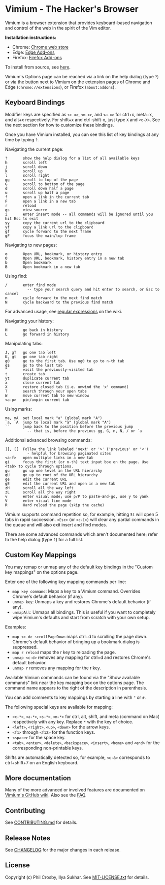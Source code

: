 # Vimium - The Hacker's Browser

Vimium is a browser extension that provides keyboard-based navigation and control of the web in the
spirit of the Vim editor.

**Installation instructions:**

- Chrome:
  [Chrome web store](https://chromewebstore.google.com/detail/vimium/dbepggeogbaibhgnhhndojpepiihcmeb)
- Edge:
  [Edge Add-ons](https://microsoftedge.microsoft.com/addons/detail/vimium/djmieaghokpkpjfbpelnlkfgfjapaopa)
- Firefox: [Firefox Add-ons](https://addons.mozilla.org/en-GB/firefox/addon/vimium-ff/)

To install from source, see [here](CONTRIBUTING.md#installing-from-source).

Vimium's Options page can be reached via a link on the help dialog (type `?`) or via the button next
to Vimium on the extension pages of Chrome and Edge (`chrome://extensions`), or Firefox
(`about:addons`).

## Keyboard Bindings

Modifier keys are specified as `<c-x>`, `<m-x>`, and `<a-x>` for ctrl+x, meta+x, and alt+x
respectively. For shift+x and ctrl-shift-x, just type `X` and `<c-X>`. See the next section for how
to customize these bindings.

Once you have Vimium installed, you can see this list of key bindings at any time by typing `?`.

Navigating the current page:

    ?       show the help dialog for a list of all available keys
    h       scroll left
    j       scroll down
    k       scroll up
    l       scroll right
    gg      scroll to top of the page
    G       scroll to bottom of the page
    d       scroll down half a page
    u       scroll up half a page
    f       open a link in the current tab
    F       open a link in a new tab
    r       reload
    gs      view source
    i       enter insert mode -- all commands will be ignored until you hit Esc to exit
    yy      copy the current url to the clipboard
    yf      copy a link url to the clipboard
    gf      cycle forward to the next frame
    gF      focus the main/top frame

Navigating to new pages:

    o       Open URL, bookmark, or history entry
    O       Open URL, bookmark, history entry in a new tab
    b       Open bookmark
    B       Open bookmark in a new tab

Using find:

    /       enter find mode
              -- type your search query and hit enter to search, or Esc to cancel
    n       cycle forward to the next find match
    N       cycle backward to the previous find match

For advanced usage, see [regular expressions](https://github.com/philc/vimium/wiki/Find-Mode) on the
wiki.

Navigating your history:

    H       go back in history
    L       go forward in history

Manipulating tabs:

    J, gT   go one tab left
    K, gt   go one tab right
    g0      go to the first tab. Use ng0 to go to n-th tab
    g$      go to the last tab
    ^       visit the previously-visited tab
    t       create tab
    yt      duplicate current tab
    x       close current tab
    X       restore closed tab (i.e. unwind the 'x' command)
    T       search through your open tabs
    W       move current tab to new window
    <a-p>   pin/unpin current tab

Using marks:

    ma, mA  set local mark "a" (global mark "A")
    `a, `A  jump to local mark "a" (global mark "A")
    ``      jump back to the position before the previous jump
              -- that is, before the previous gg, G, n, N, / or `a

Additional advanced browsing commands:

    ]], [[  Follow the link labeled 'next' or '>' ('previous' or '<')
              - helpful for browsing paginated sites
    <a-f>   open multiple links in a new tab
    gi      focus the first (or n-th) text input box on the page. Use <tab> to cycle through options.
    gu      go up one level in the URL hierarchy
    gU      go up to root of the URL hierarchy
    ge      edit the current URL
    gE      edit the current URL and open in a new tab
    zH      scroll all the way left
    zL      scroll all the way right
    v       enter visual mode; use p/P to paste-and-go, use y to yank
    V       enter visual line mode
    R       Hard reload the page (skip the cache)

Vimium supports command repetition so, for example, hitting `5t` will open 5 tabs in rapid
succession. `<Esc>` (or `<c-[>`) will clear any partial commands in the queue and will also exit
insert and find modes.

There are some advanced commands which aren't documented here; refer to the help dialog (type `?`)
for a full list.

## Custom Key Mappings

You may remap or unmap any of the default key bindings in the "Custom key mappings" on the options
page.

Enter one of the following key mapping commands per line:

- `map key command`: Maps a key to a Vimium command. Overrides Chrome's default behavior (if any).
- `unmap key`: Unmaps a key and restores Chrome's default behavior (if any).
- `unmapAll`: Unmaps all bindings. This is useful if you want to completely wipe Vimium's defaults
  and start from scratch with your own setup.

Examples:

- `map <c-d> scrollPageDown` maps ctrl+d to scrolling the page down. Chrome's default behavior of
  bringing up a bookmark dialog is suppressed.
- `map r reload` maps the r key to reloading the page.
- `unmap <c-d>` removes any mapping for ctrl+d and restores Chrome's default behavior.
- `unmap r` removes any mapping for the r key.

Available Vimium commands can be found via the "Show available commands" link near the key mapping
box on the options page. The command name appears to the right of the description in parenthesis.

You can add comments to key mappings by starting a line with `"` or `#`.

The following special keys are available for mapping:

- `<c-*>`, `<a-*>`, `<s-*>`, `<m-*>` for ctrl, alt, shift, and meta (command on Mac) respectively
  with any key. Replace `*` with the key of choice.
- `<left>`, `<right>`, `<up>`, `<down>` for the arrow keys.
- `<f1>` through `<f12>` for the function keys.
- `<space>` for the space key.
- `<tab>`, `<enter>`, `<delete>`, `<backspace>`, `<insert>`, `<home>` and `<end>` for the
  corresponding non-printable keys.

Shifts are automatically detected so, for example, `<c-&>` corresponds to ctrl+shift+7 on an English
keyboard.

## More documentation

Many of the more advanced or involved features are documented on
[Vimium's GitHub wiki](https://github.com/philc/vimium/wiki). Also see the
[FAQ](https://github.com/philc/vimium/wiki/FAQ).

## Contributing

See [CONTRIBUTING.md](CONTRIBUTING.md) for details.

## Release Notes

See [CHANGELOG](CHANGELOG.md) for the major changes in each release.

## License

Copyright (c) Phil Crosby, Ilya Sukhar. See [MIT-LICENSE.txt](MIT-LICENSE.txt) for details.
